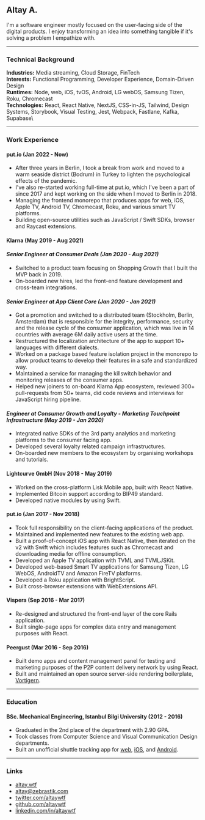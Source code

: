 ## Altay A.

I'm a software engineer mostly focused on the user-facing side of the digital products. I enjoy transforming an idea into something tangible if it's solving a problem I empathize with.

---

### Technical Background

**Industries:** Media streaming, Cloud Storage, FinTech\
**Interests:** Functional Programming, Developer Experience, Domain-Driven Design\
**Runtimes:** Node, web, iOS, tvOS, Android, LG webOS,
Samsung Tizen, Roku, Chromecast\
**Technologies:** React, React Native, NextJS, CSS-in-JS, Tailwind, Design Systems, Storybook, Visual Testing, Jest, Webpack, Fastlane, Kafka, Supabase\

---

### Work Experience

#### put.io \(Jan 2022 - Now\)

- After three years in Berlin, I took a break from work and moved to a
  warm seaside district (Bodrum) in Turkey to lighten the psychological
  effects of the pandemic.
- I've also re-started working full-time at put.io, which I've been a part
  of since 2017 and kept working on the side when I moved to Berlin in 2018.
- Managing the frontend monorepo that produces apps for web, iOS, Apple TV, Android TV, Chromecast, Roku, and various smart TV platforms.
- Building open-source utilities such as JavaScript / Swift SDKs, browser and Raycast extensions.

#### Klarna \(May 2019 - Aug 2021\)

#### _Senior Engineer at Consumer Deals (Jan 2020 - Aug 2021)_

- Switched to a product team focusing on Shopping Growth that I built the
  MVP back in 2019.
- On-boarded new hires, led the front-end feature development and
  cross-team integrations.

#### _Senior Engineer at App Client Core (Jan 2020 - Jan 2021)_

- Got a promotion and switched to a distributed team
  (Stockholm, Berlin, Amsterdam) that is responsible for the integrity,
  performance, security and the release cycle of the consumer application,
  which was live in 14 countries with average 6M daily active users at the time.
- Restructured the localization architecture of the app to support 10+
  languages with different dialects.
- Worked on a package based feature isolation project in the monorepo to allow product teams to develop their features in a safe and standardized way.
- Maintained a service for managing the killswitch behavior and monitoring
  releases of the consumer apps.
- Helped new joiners to on-board Klarna App ecosystem, reviewed 300+
  pull-requests from 50+ teams, did code reviews and interviews for JavaScript hiring pipeline.

#### _Engineer at Consumer Growth and Loyalty - Marketing Touchpoint Infrastructure (May 2019 - Jan 2020)_

- Integrated native SDKs of the 3rd party analytics and marketing
  platforms to the consumer facing app.
- Developed several loyalty related campaign infrastructures.
- On-boarded new members to the ecosystem by organising workshops and
  tutorials.

#### Lightcurve GmbH \(Nov 2018 - May 2019\)

- Worked on the cross-platform Lisk Mobile app, built with React Native.
- Implemented Bitcoin support according to BIP49 standard.
- Developed native modules by using Swift.

#### put.io \(Jan 2017 - Nov 2018\)

- Took full responsibility on the client-facing applications of the
  product.
- Maintained and implemented new features to the existing web app.
- Built a proof-of-concept iOS app with React Native, then iterated on the
  v2 with Swift which includes features such as Chromecast and downloading
  media for offline consumption.
- Developed an Apple TV application with TVML and TVMLJSKit.
- Developed web-based Smart TV applications for Samsung Tizen, LG WebOS,
  AndroidTV and Amazon FireTV platforms.
- Developed a Roku application with BrightScript.
- Built cross-browser extensions with WebExtensions API.

#### Vispera \(Sep 2016 - Mar 2017\)

- Re-designed and structured the front-end layer of the core Rails application.
- Built single-page apps for complex data entry and management purposes with React.

#### Peergust \(Mar 2016 - Sep 2016\)

- Built demo apps and content management panel for testing and marketing
  purposes of the P2P content delivery network by using React.
- Built and maintained an open source server-side rendering boilerplate, [Vortigern](https://github.com/barbar/vortigern).

---

### Education

#### BSc. Mechanical Engineering, Istanbul Bilgi University (2012 - 2016)

- Graduated in the 2nd place of the department with 2.90 GPA.
- Took classes from Computer Science and Visual Communication Design departments.
- Built an unofficial shuttle tracking app for [web](https://github.com/altaywtf/bilgi-shuttle-web), [iOS](https://github.com/altaywtf/bilgi-shuttle-ios), and [Android](https://github.com/altaywtf/bilgi-shuttle-android).

---

### Links

- [altay.wtf](https://altay.wtf)
- [altay@zebrastik.com](mailto:altay@zebrastik.com)
- [twitter.com/altaywtf](https://twitter.com/altaywtf)
- [github.com/altaywtf](https://github.com/altaywtf)
- [linkedin.com/in/altaywtf](https://linkedin.com/in/altaywtf)
